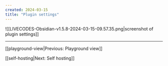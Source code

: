 ```yaml
---
created: 2024-03-15
title: "Plugin settings"
---
```


![[LIVECODES-Obsidian-v1.5.8-2024-03-15-09.57.35.png|screenshot of plugin settings]]



---

[[playground-view|Previous: Playground view]]

[[self-hosting|Next: Self hosting]]
